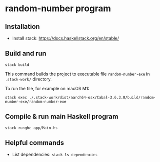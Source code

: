 # random-number program

## Installation
- Install stack: https://docs.haskellstack.org/en/stable/

## Build and run 
```shell
stack build
```
This command builds the project to executable file `random-number-exe` in `.stack-work/` directory.

To run the file, for example on macOS M1:
```shell
stack exec ./.stack-work/dist/aarch64-osx/Cabal-3.6.3.0/build/random-number-exe/random-number-exe
```

## Compile & run main Haskell program
```shell
stack runghc app/Main.hs
```

## Helpful commands
* List dependencies: `stack ls dependencies`
